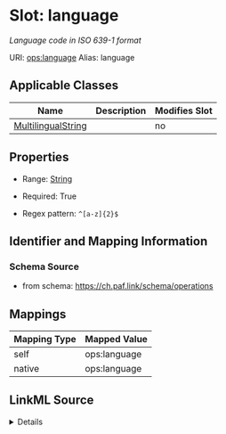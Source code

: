 

# Slot: language 


_Language code in ISO 639-1 format_





URI: [ops:language](https://ch.paf.link/schema/operations/language)
Alias: language

<!-- no inheritance hierarchy -->





## Applicable Classes

| Name | Description | Modifies Slot |
| --- | --- | --- |
| [MultilingualString](MultilingualString.md) |  |  no  |







## Properties

* Range: [String](String.md)

* Required: True

* Regex pattern: `^[a-z]{2}$`





## Identifier and Mapping Information







### Schema Source


* from schema: https://ch.paf.link/schema/operations




## Mappings

| Mapping Type | Mapped Value |
| ---  | ---  |
| self | ops:language |
| native | ops:language |




## LinkML Source

<details>
```yaml
name: language
description: Language code in ISO 639-1 format
from_schema: https://ch.paf.link/schema/operations
rank: 1000
alias: language
domain_of:
- MultilingualString
range: string
required: true
pattern: ^[a-z]{2}$

```
</details>